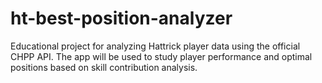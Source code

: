 # ht-best-position-analyzer
Educational project for analyzing Hattrick player data using the official CHPP API. The app will be used to study player performance and optimal positions based on skill contribution analysis.
